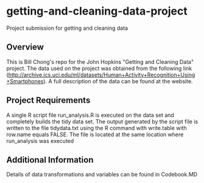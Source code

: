 # getting-and-cleaning-data-project
Project submission for getting and cleaning data

## Overview
This is Bill Chong's repo for the John Hopkins "Getting and Cleaning Data" project. The data used on the project was obtained from the following link (http://archive.ics.uci.edu/ml/datasets/Human+Activity+Recognition+Using+Smartphones). A full description of the data can be found at the website.

## Project Requirements
A single R script file run_analysis.R is executed on the data set and completely builds the tidy data set. The output generated by the script file is written to the file tidydata.txt using the R command with write.table with row.name equals FALSE. The file is located at the same location where run_analysis was executed

## Additional Information
Details of data transformations and variables can be found in Codebook.MD
